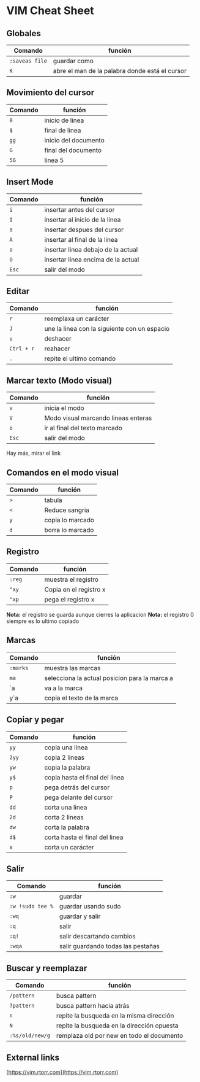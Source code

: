 # VIM Cheat Sheet


## Globales

Comando | función
--- | --- 
`:saveas file` | guardar como 
`K` | abre el man de la palabra donde está el cursor



## Movimiento del cursor

Comando | función
--- | --- 
`0` | inicio de linea
`$` | final de linea
`gg` | inicio del documento
`G` | final del documento
`5G` | linea 5

## Insert Mode

Comando | función
--- | --- 
`i` | insertar antes del cursor
`I` | insertar al inicio de la linea
`a` | insertar despues del cursor
`A` | insertar al final de la linea
`o` | insertar linea debajo de la actual
`O` | insertar linea encima de la actual
`Esc` | salir del modo

## Editar

Comando | función
--- | --- 
`r` | reemplaxa un carácter
`J` | une la linea con la siguiente con un espacio
`u` | deshacer
`Ctrl + r` | reahacer
`.` | repite el ultimo comando

## Marcar texto (Modo visual)

Comando | función
--- | --- 
`v` | inicia el modo
`V` | Modo visual marcando lineas enteras
`o` | ir al final del texto marcado
`Esc` | salir del modo

Hay más, mirar el link

## Comandos en el modo visual

Comando | función
--- | --- 
`>` | tabula
`<` | Reduce sangria
`y` | copia lo marcado
`d` | borra lo marcado

## Registro

Comando | función
--- | --- 
`:reg` | muestra el registro
`"xy` | Copia en el registro x
`"xp` | pega el registro x

**Nota:** el registro se guarda aunque cierres la aplicacion
**Nota:** el registro 0 siempre es lo ultimo copiado

## Marcas

Comando | función
--- | --- 
`:marks` | muestra las marcas
`ma` | selecciona la actual posicion para la marca a
`a | va a la marca
y`a | copia el texto de la marca

## Copiar y pegar

Comando | función
--- | --- 
`yy` | copia una linea
`2yy` | copia 2 lineas
`yw` | copia la palabra
`y$` | copia hasta el final del linea
`p` | pega detrás del cursor
`P` | pega delante del cursor
`dd` | corta una linea
`2d` | corta 2 lineas
`dw` | corta la palabra
`d$` | corta hasta el final del linea
`x` | corta un carácter

## Salir

Comando | función
--- | --- 
`:w` | guardar
`:w !sudo tee %` | guardar usando sudo
`:wq` | guardar y salir
`:q` | salir
`:q!` | salir descartando cambios
`:wqa` | salir guardando todas las pestañas

## Buscar y reemplazar

Comando | función
--- | --- 
`/pattern` | busca pattern
`?pattern` | busca pattern hacia atrás
`n` | repite la busqueda en la misma dirección
`N` | repite la busqueda en la dirección opuesta
`:%s/old/new/g` | remplaza old por new en todo el documento






## External links
[https://vim.rtorr.com](https://vim.rtorr.com)